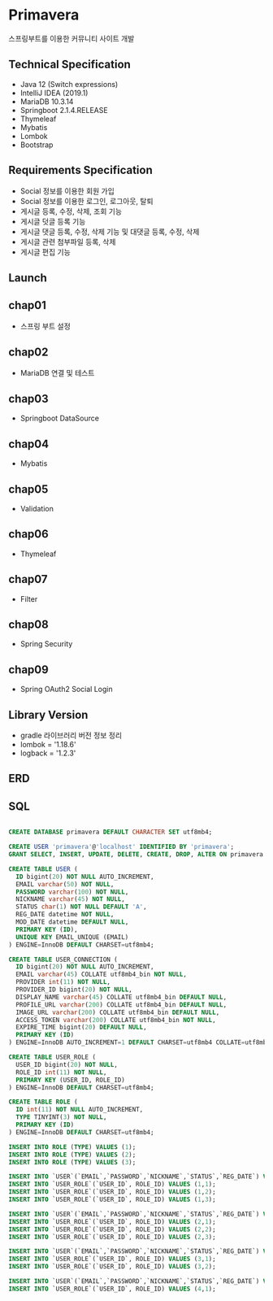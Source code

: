 # Primavera
스프링부트를 이용한 커뮤니티 사이트 개발

## Technical Specification
* Java 12 (Switch expressions)
* IntelliJ IDEA (2019.1)
* MariaDB 10.3.14
* Springboot 2.1.4.RELEASE
* Thymeleaf
* Mybatis
* Lombok
* Bootstrap

## Requirements Specification
* Social 정보를 이용한 회원 가입
* Social 정보를 이용한 로그인, 로그아웃, 탈퇴
* 게시글 등록, 수정, 삭제, 조회 기능
* 게시글 덧글 등록 기능
* 게시글 댓글 등록, 수정, 삭제 기능 및 대댓글 등록, 수정, 삭제
* 게시글 관련 첨부파일 등록, 삭제
* 게시글 편집 기능

## Launch

## chap01
* 스프링 부트 설정

## chap02
* MariaDB 연결 및 테스트

## chap03
* Springboot DataSource

## chap04
* Mybatis

## chap05
* Validation

## chap06
* Thymeleaf

## chap07
* Filter

## chap08
* Spring Security

## chap09
* Spring OAuth2 Social Login

## Library Version
* gradle 라이브러리 버전 정보 정리
* lombok = '1.18.6'
* logback = '1.2.3'

## ERD

## SQL

```sql

CREATE DATABASE primavera DEFAULT CHARACTER SET utf8mb4;

CREATE USER 'primavera'@'localhost' IDENTIFIED BY 'primavera';
GRANT SELECT, INSERT, UPDATE, DELETE, CREATE, DROP, ALTER ON primavera.* TO 'primavera'@'localhost';

CREATE TABLE USER (
  ID bigint(20) NOT NULL AUTO_INCREMENT,
  EMAIL varchar(50) NOT NULL,
  PASSWORD varchar(100) NOT NULL,
  NICKNAME varchar(45) NOT NULL,
  STATUS char(1) NOT NULL DEFAULT 'A',
  REG_DATE datetime NOT NULL,
  MOD_DATE datetime DEFAULT NULL,
  PRIMARY KEY (ID),
  UNIQUE KEY EMAIL_UNIQUE (EMAIL)
) ENGINE=InnoDB DEFAULT CHARSET=utf8mb4;

CREATE TABLE USER_CONNECTION (
  ID bigint(20) NOT NULL AUTO_INCREMENT,
  EMAIL varchar(45) COLLATE utf8mb4_bin NOT NULL,
  PROVIDER int(11) NOT NULL,
  PROVIDER_ID bigint(20) NOT NULL,
  DISPLAY_NAME varchar(45) COLLATE utf8mb4_bin DEFAULT NULL,
  PROFILE_URL varchar(200) COLLATE utf8mb4_bin DEFAULT NULL,
  IMAGE_URL varchar(200) COLLATE utf8mb4_bin DEFAULT NULL,
  ACCESS_TOKEN varchar(200) COLLATE utf8mb4_bin NOT NULL,
  EXPIRE_TIME bigint(20) DEFAULT NULL,
  PRIMARY KEY (ID)
) ENGINE=InnoDB AUTO_INCREMENT=1 DEFAULT CHARSET=utf8mb4 COLLATE=utf8mb4_bin;

CREATE TABLE USER_ROLE (
  USER_ID bigint(20) NOT NULL,
  ROLE_ID int(11) NOT NULL,
  PRIMARY KEY (USER_ID, ROLE_ID)
) ENGINE=InnoDB DEFAULT CHARSET=utf8mb4;

CREATE TABLE ROLE (
  ID int(11) NOT NULL AUTO_INCREMENT,
  TYPE TINYINT(3) NOT NULL,
  PRIMARY KEY (ID)
) ENGINE=InnoDB DEFAULT CHARSET=utf8mb4;

INSERT INTO ROLE (TYPE) VALUES (1);
INSERT INTO ROLE (TYPE) VALUES (2);
INSERT INTO ROLE (TYPE) VALUES (3);

INSERT INTO `USER`(`EMAIL`,`PASSWORD`,`NICKNAME`,`STATUS`,`REG_DATE`) VALUES ('Genius Choi', '{bcrypt}$2a$10$7UEHLpn1r4gZY2qxiZFJ5.7wa3Hdz8IXgxUtFogy0Ac10fh7TG4V.', 'Genius', 1, NOW());
INSERT INTO `USER_ROLE`(`USER_ID`, ROLE_ID) VALUES (1,1);
INSERT INTO `USER_ROLE`(`USER_ID`, ROLE_ID) VALUES (1,2);
INSERT INTO `USER_ROLE`(`USER_ID`, ROLE_ID) VALUES (1,3);

INSERT INTO `USER`(`EMAIL`,`PASSWORD`,`NICKNAME`,`STATUS`,`REG_DATE`) VALUES ('Son Heung-min', '{bcrypt}$2a$10$7UEHLpn1r4gZY2qxiZFJ5.7wa3Hdz8IXgxUtFogy0Ac10fh7TG4V.', 'Son', 1, NOW());
INSERT INTO `USER_ROLE`(`USER_ID`, ROLE_ID) VALUES (2,1);
INSERT INTO `USER_ROLE`(`USER_ID`, ROLE_ID) VALUES (2,2);
INSERT INTO `USER_ROLE`(`USER_ID`, ROLE_ID) VALUES (2,3);

INSERT INTO `USER`(`EMAIL`,`PASSWORD`,`NICKNAME`,`STATUS`,`REG_DATE`) VALUES ('Lionel Messi', '{bcrypt}$2a$10$7UEHLpn1r4gZY2qxiZFJ5.7wa3Hdz8IXgxUtFogy0Ac10fh7TG4V.', 'Messi', 1, NOW());
INSERT INTO `USER_ROLE`(`USER_ID`, ROLE_ID) VALUES (3,1);
INSERT INTO `USER_ROLE`(`USER_ID`, ROLE_ID) VALUES (3,2);

INSERT INTO `USER`(`EMAIL`,`PASSWORD`,`NICKNAME`,`STATUS`,`REG_DATE`) VALUES ('Cristiano Ronaldo', '{bcrypt}$2a$10$7UEHLpn1r4gZY2qxiZFJ5.7wa3Hdz8IXgxUtFogy0Ac10fh7TG4V.', 'Ronaldo', 1, NOW());
INSERT INTO `USER_ROLE`(`USER_ID`, ROLE_ID) VALUES (4,1);

```